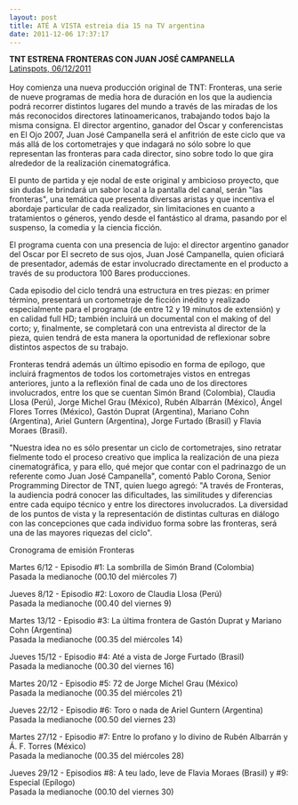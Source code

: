 ```yaml
---
layout: post
title: ATÉ A VISTA estreia dia 15 na TV argentina
date: 2011-12-06 17:37:17
---
```

**TNT ESTRENA FRONTERAS CON JUAN JOSÉ CAMPANELLA**\
[Latinspots, 06/12/2011](http://www.latinspots.com/site/sp/nota/detalle/25585/TNT-estrena-Fronteras-con-Juan-Jos-Campanella)\
\
Hoy comienza una nueva producción original de TNT: Fronteras, una serie de nueve programas de media hora de duración en los que la audiencia podrá recorrer distintos lugares del mundo a través de las miradas de los más reconocidos directores latinoamericanos, trabajando todos bajo la misma consigna. El director argentino, ganador del Oscar y conferencistas en El Ojo 2007, Juan José Campanella será el anfitrión de este ciclo que va más allá de los cortometrajes y que indagará no sólo sobre lo que representan las fronteras para cada director, sino sobre todo lo que gira alrededor de la realización cinematográfica.

El punto de partida y eje nodal de este original y ambicioso proyecto, que sin dudas le brindará un sabor local a la pantalla del canal, serán "las fronteras", una temática que presenta diversas aristas y que incentiva el abordaje particular de cada realizador, sin limitaciones en cuanto a tratamientos o géneros, yendo desde el fantástico al drama, pasando por el suspenso, la comedia y la ciencia ficción.

El programa cuenta con una presencia de lujo: el director argentino ganador del Oscar por El secreto de sus ojos, Juan José Campanella, quien oficiará de presentador, además de estar involucrado directamente en el producto a través de su productora 100 Bares producciones.

Cada episodio del ciclo tendrá una estructura en tres piezas: en primer término, presentará un cortometraje de ficción inédito y realizado especialmente para el programa (de entre 12 y 19 minutos de extensión) y en calidad full HD; también incluirá un documental con el making of del corto; y, finalmente, se completará con una entrevista al director de la pieza, quien tendrá de esta manera la oportunidad de reflexionar sobre distintos aspectos de su trabajo.

Fronteras tendrá además un último episodio en forma de epílogo, que incluirá fragmentos de todos los cortometrajes vistos en entregas anteriores, junto a la reflexión final de cada uno de los directores involucrados, entre los que se cuentan Simón Brand (Colombia), Claudia Llosa (Perú), Jorge Michel Grau (México), Rubén Albarrán (México), Ángel Flores Torres (México), Gastón Duprat (Argentina), Mariano Cohn (Argentina), Ariel Guntern (Argentina), Jorge Furtado (Brasil) y Flavia Moraes (Brasil).

"Nuestra idea no es sólo presentar un ciclo de cortometrajes, sino retratar fielmente todo el proceso creativo que implica la realización de una pieza cinematográfica, y para ello, qué mejor que contar con el padrinazgo de un referente como Juan José Campanella", comentó Pablo Corona, Senior Programming Director de TNT, quien luego agregó: "A través de Fronteras, la audiencia podrá conocer las dificultades, las similitudes y diferencias entre cada equipo técnico y entre los directores involucrados. La diversidad de los puntos de vista y la representación de distintas culturas en diálogo con las concepciones que cada individuo forma sobre las fronteras, será una de las mayores riquezas del ciclo".

Cronograma de emisión Fronteras

Martes 6/12 - Episodio #1: La sombrilla de Simón Brand (Colombia)\
Pasada la medianoche (00.10 del miércoles 7)

Jueves 8/12 - Episodio #2: Loxoro de Claudia Llosa (Perú)\
Pasada la medianoche (00.40 del viernes 9)

Martes 13/12 - Episodio #3: La última frontera de Gastón Duprat y Mariano Cohn (Argentina)\
Pasada la medianoche (00.35 del miércoles 14)

Jueves 15/12 - Episodio #4: Até a vista de Jorge Furtado (Brasil)\
Pasada la medianoche (00.30 del viernes 16)

Martes 20/12 - Episodio #5: 72 de Jorge Michel Grau (México)\
Pasada la medianoche (00.35 del miércoles 21)

Jueves 22/12 - Episodio #6: Toro o nada de Ariel Guntern (Argentina)\
Pasada la medianoche (00.50 del viernes 23)

Martes 27/12 - Episodio #7: Entre lo profano y lo divino de Rubén Albarrán y Á. F. Torres (México)\
Pasada la medianoche (00.35 del miércoles 28)

Jueves 29/12 - Episodios #8: A teu lado, leve de Flavia Moraes (Brasil) y #9: Especial (Epílogo)\
Pasada la medianoche (00.10 del viernes 30)